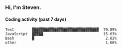 ### Hi, I'm Steven.

#### Coding activity (past 7 days)
```
Text        ▓▓▓▓▓▓▓▓▓▓▓▓▓▓▓▓▓▓▓▓▓▓▓▓▓▓▓▓▓▓  79.89%
JavaScript  ▓▓▓▓▓                           15.63%
Bash        ▓                                2.82%
other                                        1.66%
```
